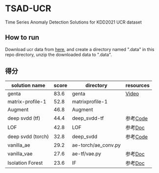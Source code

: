 # TSAD-UCR
Time Series Anomaly Detection Solutions for KDD2021 UCR dataset

## How to run
Download ucr data from [here](https://github.com/ralgond/KDD2021-UCR), and create a directory named ".data" in this repo directory,
unzip the downloaded data to ".data".

## 得分
|solution name|score|directory|resources|
|-------------|-----|---------|---------|
| genta       | 83.6|genta    |[Video](https://www.youtube.com/watch?v=J_Ebbql9jCo)|
| matrix-profile-1| 52.8| matrixprofile-1| |
| Augment | 46.8 | Augment | |
| deep svdd (tf) | 44.4 | deep_svdd-tf | 参考[Code](https://github.com/lukasruff/Deep-SVDD-PyTorch)|
| LOF | 42.8 | LOF | 参考[Doc](https://scikit-learn.org/stable/modules/generated/sklearn.neighbors.LocalOutlierFactor.html) |
| deep svdd (torch)  | 32.8| deep_svdd | 参考[Code](https://github.com/lukasruff/Deep-SVDD-PyTorch)|
| vanilla_ae  | 29.2| ae-torch/ae_conv.py ||
| vanilla_vae | 27.6| ae-tf/vae.py | 参考[Doc](https://keras.io/examples/generative/vae/)|
| Isolation Forest | 23.6 | IF| 参考[Doc](https://scikit-learn.org/stable/modules/generated/sklearn.ensemble.IsolationForest.html) |
